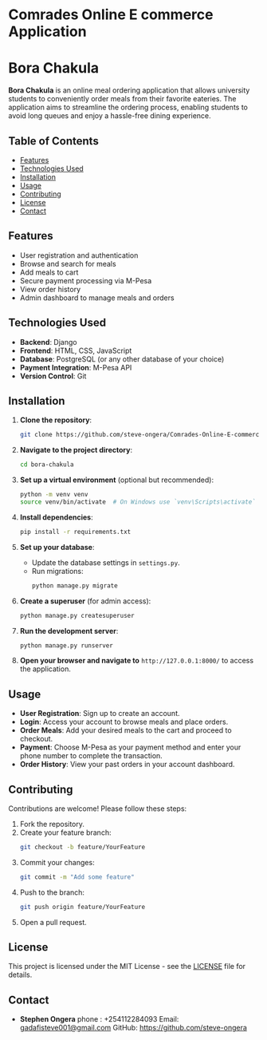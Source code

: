 # Comrades Online E commerce Application
# Bora Chakula

**Bora Chakula** is an online meal ordering application that allows university students to conveniently order meals from their favorite eateries. The application aims to streamline the ordering process, enabling students to avoid long queues and enjoy a hassle-free dining experience.

## Table of Contents

- [Features](#features)
- [Technologies Used](#technologies-used)
- [Installation](#installation)
- [Usage](#usage)
- [Contributing](#contributing)
- [License](#license)
- [Contact](#contact)

## Features

- User registration and authentication
- Browse and search for meals
- Add meals to cart
- Secure payment processing via M-Pesa
- View order history
- Admin dashboard to manage meals and orders

## Technologies Used

- **Backend**: Django
- **Frontend**: HTML, CSS, JavaScript
- **Database**: PostgreSQL (or any other database of your choice)
- **Payment Integration**: M-Pesa API
- **Version Control**: Git

## Installation

1. **Clone the repository**:
   ```bash
   git clone https://github.com/steve-ongera/Comrades-Online-E-commerce-Application.git
   ```

2. **Navigate to the project directory**:
   ```bash
   cd bora-chakula
   ```

3. **Set up a virtual environment** (optional but recommended):
   ```bash
   python -m venv venv
   source venv/bin/activate  # On Windows use `venv\Scripts\activate`
   ```

4. **Install dependencies**:
   ```bash
   pip install -r requirements.txt
   ```

5. **Set up your database**:
   - Update the database settings in `settings.py`.
   - Run migrations:
     ```bash
     python manage.py migrate
     ```

6. **Create a superuser** (for admin access):
   ```bash
   python manage.py createsuperuser
   ```

7. **Run the development server**:
   ```bash
   python manage.py runserver
   ```

8. **Open your browser and navigate to** `http://127.0.0.1:8000/` to access the application.

## Usage

- **User Registration**: Sign up to create an account.
- **Login**: Access your account to browse meals and place orders.
- **Order Meals**: Add your desired meals to the cart and proceed to checkout.
- **Payment**: Choose M-Pesa as your payment method and enter your phone number to complete the transaction.
- **Order History**: View your past orders in your account dashboard.

## Contributing

Contributions are welcome! Please follow these steps:

1. Fork the repository.
2. Create your feature branch:
   ```bash
   git checkout -b feature/YourFeature
   ```
3. Commit your changes:
   ```bash
   git commit -m "Add some feature"
   ```
4. Push to the branch:
   ```bash
   git push origin feature/YourFeature
   ```
5. Open a pull request.

## License

This project is licensed under the MIT License - see the [LICENSE](LICENSE) file for details.

## Contact

- **Stephen Ongera** 
  phone : +254112284093
  Email: gadafisteve001@gmail.com 
  GitHub: https://github.com/steve-ongera
